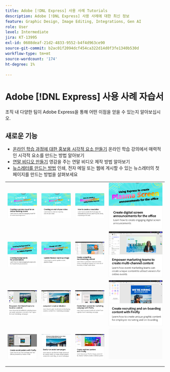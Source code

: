 ```yaml
---
title: Adobe [!DNL Express] 사용 사례 Tutorials
description: Adobe [!DNL Express] 사용 사례에 대한 최신 정보
feature: Graphic Design, Image Editing, Integrations, Gen AI
role: User
level: Intermediate
jira: KT-13995
exl-id: 0608deaf-21d2-4833-9552-b4f4d963ce90
source-git-commit: b2ac01f2094dcf454ca322d14d0f3fe1340b530d
workflow-type: tm+mt
source-wordcount: '174'
ht-degree: 1%

---
```


# Adobe [!DNL Express] 사용 사례 자습서

조직 내 다양한 팀이 Adobe Express을 통해 어떤 이점을 얻을 수 있는지 알아보십시오.

## 새로운 기능

* [온라인 학습 과정에 대한 홍보용 시각적 요소 만들기](promo-visual.md)
온라인 학습 강의에서 매력적인 시각적 요소를 만드는 방법 알아보기
* [연말 비디오 만들기](end-of-year-video.md)
영감을 주는 연말 비디오 제작 방법 알아보기
* [뉴스레터를 만드는 방법](newsletter.md)
인쇄, 전자 메일 또는 웹에 게시할 수 있는 뉴스레터의 첫 페이지를 만드는 방법을 살펴보세요

<table style="table-layout:fixed">
<tr>
   <td>
      <a href="promo-visual.md">
         <img alt="온라인 학습 강의의 프로모션 시각적 요소 만들기" src="assets/promo-visual.png" />
      </a>
   </td>
   <td>
      <a href="end-of-year-video.md">
         <img alt="연말 비디오 만들기" src="assets/eoy-video.png" />
      </a>
   </td>
   <td>
      <a href="newsletter.md">
         <img alt="뉴스레터를 만드는 방법" src="assets/create-newsletter.png" />
      </a>
   </td>
   <td>
      <a href="create-digital-screens.md">
         <img alt="사무실에 대한 디지털 화면 공지 만들기" src="assets/screen-announcements.png" />
      </a>
   </td>
</tr>
<tr>
   <td>
      <a href="create-backgrounds.md">
         <img alt="프레젠테이션 배경 만들기" src="assets/backgrounds-presentations.png" />
      </a>
   </td>
   <td>
      <a href="update-image.md">
         <img alt="금융 라운드 업 이미지 업데이트" src="assets/finance-image.png" />
      </a>
   </td>
   <td>
      <a href="compelling-merchandise.md">
         <img alt="매력적인 머천다이징 콘텐츠 제작" src="assets/merchandise.png" />
      </a>
   </td>
   <td>
      <a href="multi-channel-marketing-content.md">
         <img alt="마케팅 팀이 다중 채널 콘텐츠를 제작할 수 있도록 지원" src="assets/multi-channel.png" />
      </a>
   </td>
</tr>
<tr>
   <td>
      <a href="localized-marketing-content.md">
         <img alt="분산된 팀이 콘텐츠를 지역화할 수 있도록 지원" src="assets/marketing-regional-content.png" />
      </a>
   </td>
   <td>
      <a href="jumpstart-ideation.md">
         <img alt="빠른 시작 크리에이티브 아이디어" src="assets/marketing-ideation.png" />
      </a>
   </td>
   <td>
      <a href="create-local-marketing.md">
         <img alt="Firefly을 사용하여 마케팅 캠페인용 전단지 콘텐츠 만들기" src="assets/local-marketing.png" />
      </a>
   </td>
   <td>
      <a href="create-on-boarding.md">
         <img alt="Firefly을 사용하여 채용 및 선적 콘텐츠 만들기" src="assets/on-boarding.png" />
      </a>
   </td>
</tr>
<tr>
   <td>
      <a href="create-social-posters.md">
         <img alt="Firefly으로 소셜 포스터 만들기" src="assets/social-firefly.png" />
      </a>
   </td>
   <td>
      <a href="create-blog-graphics.md">
         <img alt="Firefly을 사용하여 블로그 그래픽 콘텐츠 만들기" src="assets/blog-graphic.png" />
      </a>
   </td>
   <td>
      <a href="create-webinar-poster.md">
         <img alt="Firefly으로 웨비나 포스터 만들기" src="assets/webinar-poster.png" />
      </a>
   </td>
   <td>
      <img alt="스페이서" src="../assets/Gray_thumbnail.png" />
      <div>
      <br>
   </td>
</tr>
</table>
